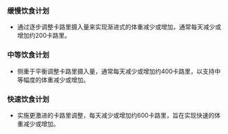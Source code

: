 ### 缓慢饮食计划
- 通过逐步调整卡路里摄入量来实现渐进式的体重减少或增加，通常每天减少或增加约200卡路里。

### 中等饮食计划
- 侧重于平衡调整卡路里摄入量，通常每天减少或增加约400卡路里，以支持中等幅度的体重减少或增加。

### 快速饮食计划
- 实施更激进的卡路里调整，每天减少或增加约600卡路里，旨在实现快速的体重减少或增加。
